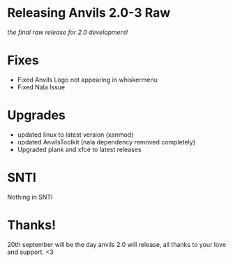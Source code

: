 # Releasing Anvils 2.0-3 Raw
*the final raw release for 2.0 development!*
# Fixes
- Fixed Anvils Logo not appearing in whiskermenu
- Fixed Nala Issue
# Upgrades
- updated linux to latest version (xanmod)
- updated AnvilsToolkit (nala dependency removed completely)
- Upgraded plank and xfce to latest releases
# SNTI
Nothing in SNTI
# Thanks!
20th september will be the day anvils 2.0 will release, all thanks to your love and support. <3
